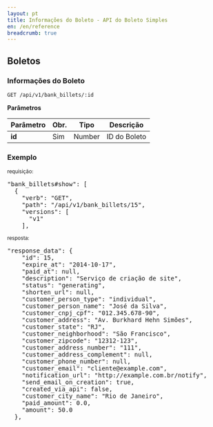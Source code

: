```yaml
---
layout: pt
title: Informações do Boleto - API do Boleto Simples
en: /en/reference
breadcrumb: true
---
```


## Boletos

### Informações do Boleto
<code>GET /api/v1/bank_billets/:id</code>

**Parâmetros**

<table class='table table-bordered'>
  <thead>
    <tr>
      <th>Parâmetro</th>
      <th data-container="body" data-toggle="tooltip" title="Obrigatório">Obr.</th>
      <th>Tipo</th>
      <th>Descrição</th>
    </tr>
  </thead>
  <tbody>
    <tr>
      <td>
        <strong>id </strong>
      </td>
      <td>
        Sim
      </td>
      <td>
        Number
      </td>
      <td>
        ID do Boleto
      </td>
    </tr>
  </tbody>
</table>

### Exemplo

<small>requisição:</small>

<pre class="bash">"bank_billets#show": [
  {
    "verb": "GET",
    "path": "/api/v1/bank_billets/15",
    "versions": [
      "v1"
    ],
</pre>

<small>resposta:</small>

<pre class="json">"response_data": {
    "id": 15,
    "expire_at": "2014-10-17",
    "paid_at": null,
    "description": "Serviço de criação de site",
    "status": "generating",
    "shorten_url": null,
    "customer_person_type": "individual",
    "customer_person_name": "José da Silva",
    "customer_cnpj_cpf": "012.345.678-90",
    "customer_address": "Av. Burkhard Hehn Simões",
    "customer_state": "RJ",
    "customer_neighborhood": "São Francisco",
    "customer_zipcode": "12312-123",
    "customer_address_number": "111",
    "customer_address_complement": null,
    "customer_phone_number": null,
    "customer_email": "cliente@example.com",
    "notification_url": "http://example.com.br/notify",
    "send_email_on_creation": true,
    "created_via_api": false,
    "customer_city_name": "Rio de Janeiro",
    "paid_amount": 0.0,
    "amount": 50.0
  },
</pre>
